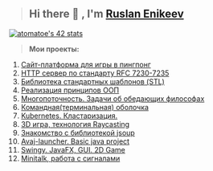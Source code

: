 > ## Hi there 👋 , I'm [Ruslan Enikeev](https://github.com/atomatoe) ##

[![atomatoe's 42 stats](https://badge42.herokuapp.com/api/stats/atomatoe?privacyEmail=true)](https://github.com/atomatoe)

> <b>Мои проекты:</b>
1. [Сайт-платформа для игры в пингпонг](https://github.com/atomatoe/ft_transcendence)
2. [HTTP сервер по стандарту RFC 7230-7235](https://github.com/atomatoe/webserv)
3. [Библиотека стандартных шаблонов (STL)](https://github.com/atomatoe/ft_containers)
4. [Реализация принципов ООП](https://github.com/atomatoe/CPP_modules)
5. [Многопоточность. Задачи об обедающих философах](https://github.com/atomatoe/ft_philosophers)
6. [Командная(терминальная) оболочка](https://github.com/atomatoe/minishell)
7. [Kubernetes. Кластаризация.](https://github.com/atomatoe/ft_service)
8. [3D игра, технология Raycasting](https://github.com/atomatoe/cub3D)
9. [Знакомство с библиотекой jsoup](https://github.com/atomatoe/jsoupParse)
10. [Avaj-launcher. Basic java project](https://github.com/atomatoe/avaj-launcher)
11. [Swingy. JavaFX, GUI. 2D Game](https://github.com/atomatoe/swingy)
12. [Minitalk, работа c сигналами](https://github.com/atomatoe/minitalk)
